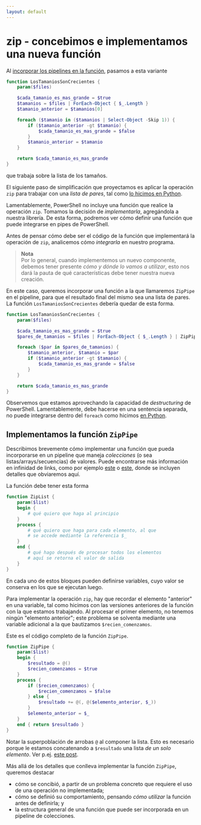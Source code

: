 ```yaml
---
layout: default
---
```


# zip - concebimos e implementamos una nueva función
Al [incorporar los pipelines en la función](./pipelines-intro), pasamos a esta variante
``` powershell
function LosTamaniosSonCrecientes {
    param($files)

    $cada_tamanio_es_mas_grande = $true
    $tamanios = $files | ForEach-Object { $_.Length }
    $tamanio_anterior = $tamanios[0]

    foreach ($tamanio in ($tamanios | Select-Object -Skip 1)) {
        if ($tamanio_anterior -gt $tamanio) {
            $cada_tamanio_es_mas_grande = $false
        }
        $tamanio_anterior = $tamanio
    }

    return $cada_tamanio_es_mas_grande
}
```
que trabaja sobre la lista de los tamaños.

El siguiente paso de simplificación que proyectamos es aplicar la operación `zip` para trabajar con una _lista de pares_, tal como [lo hicimos en Python](../algoritmia-python/zip).

Lamentablemente, PowerShell no incluye una función que realice la operación `zip`. Tomamos la decisión de _implementarla_, agregándola a nuestra librería. De esta forma, podremos ver cómo definir una función que puede integrarse en pipes de PowerShell.  

Antes de pensar cómo debe ser el código de la función que implementará la operación de `zip`, analicemos cómo _integrarla_ en nuestro programa.   
> **Nota**  
Por lo general, cuando implementemos un nuevo componente, debemos tener presente _cómo y dónde lo vamos a utilizar_, esto nos dará la pauta de qué características debe tener nuestra nueva creación.

En este caso, queremos incorporar una función a la que llamaremos `ZipPipe` en el pipeline, para que el resultado final del mismo sea una lista de pares. La función `LosTamaniosSonCrecientes` debería quedar de esta forma.
``` powershell
function LosTamaniosSonCrecientes {
    param($files)

    $cada_tamanio_es_mas_grande = $true
    $pares_de_tamanios = $files | ForEach-Object { $_.Length } | ZipPipe

    foreach ($par in $pares_de_tamanios) {
        $tamanio_anterior, $tamanio = $par
        if ($tamanio_anterior -gt $tamanio) {
            $cada_tamanio_es_mas_grande = $false
        }
    }

    return $cada_tamanio_es_mas_grande
}
```
Observemos que estamos aprovechando la capacidad de _destructuring_ de PowerShell. Lamentablemente, debe hacerse en una sentencia separada, no puede integrarse dentro del `foreach` como hicimos [en Python](../algoritmia-python/solo-tamanios).


## Implementamos la función `ZipPipe`
Describimos brevemente cómo implementar una función que pueda incorporarse en un pipeline que maneja _colecciones_ (o sea listas/arrays/secuencias) de valores. Puede encontrarse más información en infinidad de links, como por ejemplo [este](https://codeandkeep.com/PowerShell-Begin-Process-End/) o [este](https://learn-powershell.net/2013/05/07/tips-on-implementing-pipeline-support/), donde se incluyen detalles que obviaremos aquí.

La función debe tener esta forma
``` powershell
function ZipList {
    param($list)
    begin { 
        # qué quiero que haga al principio
    }
    process {
        # qué quiero que haga para cada elemento, al que 
        # se accede mediante la referencia $_
    }
    end { 
        # qué hago después de procesar todos los elementos
        # aquí se retorna el valor de salida
    }
}
```

En cada uno de estos bloques pueden definirse variables, cuyo valor se conserva en los que se ejecutan luego. 

Para implementar la operación `zip`, hay que recordar el elemento "anterior" en una variable, tal como hicimos con las versiones anteriores de la función con la que estamos trabajando. Al procesar el primer elemento, no tenemos ningún "elemento anterior"; este problema se solventa mediante una variable adicional a la que bautizamos `$recien_comenzamos`.

Este es el código completo de la función `ZipPipe`.
``` powershell
function ZipPipe {
    param($list)
    begin { 
        $resultado = @()
        $recien_comenzamos = $true
    }
    process {
        if ($recien_comenzamos) {
            $recien_comenzamos = $false
        } else {
            $resultado += @(, @($elemento_anterior, $_))
        }
        $elemento_anterior = $_
    }
    end { return $resultado }
}
```
Notar la superpoblación de arrobas `@` al componer la lista. Esto es necesario porque le estamos concatenando a `$resultado` una lista _de un solo elemento_. Ver p.ej. [este post](https://superuser.com/questions/414650/why-does-powershell-silently-convert-a-string-array-with-one-item-to-a-string).

Más allá de los detalles que conlleva implementar la función `ZipPipe`, queremos destacar 
- cómo se concibió, a partir de un problema concreto que requiere el uso de una operación no implementada; 
- cómo se definió su comportamiento, pensando _cómo utilizar_ la función antes de definirla; y
- la estructura general de una función que puede ser incorporada en un pipeline de colecciones.



